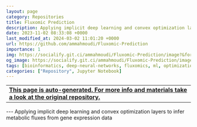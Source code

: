 ```yaml
---
layout: page
category: Repositories
title: Fluxomic Prediction
description: Applying implicit deep learning and convex optimization layers to infer metabolic fluxes from gene expression data
date: 2023-11-02 08:33:08 +0000
last_modified_at: 2024-03-02 11:01:20 +0000
url: https://github.com/ammahmoudi/Fluxomic-Prediction
importance: 1
img: https://socialify.git.ci/ammahmoudi/Fluxomic-Prediction/image?&forks=1&issues=1&language=1&name=1&owner=1&stargazers=1&theme=Light
og_image: https://socialify.git.ci/ammahmoudi/Fluxomic-Prediction/image?&forks=1&issues=1&language=1&name=1&owner=1&stargazers=1&theme=Light
tags: [bioinformatics, deep-neural-networks, fluxomics, ml, optimization, transcriptomics]
categories: ["Repository", Jupyter Notebook]
---
```

<div id="open-in-github" > <table class="table-cv list-group-table"> <tbody> <tr>    <td class="list-group-name"><b>   <a href="https://github.com/ammahmoudi/Fluxomic-Prediction" rel="external nofollow noopener" target="_blank"><i class="fa-brands fa-github"></i> This page is auto-generated. For more info and materials take a look at the original repository.</a> </b></td></tr> </tbody> </table></div>
---
Applying implicit deep learning and convex optimization layers to infer metabolic fluxes from gene expression data
